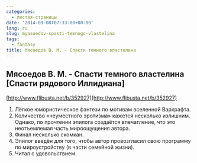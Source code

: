 ```yaml
---
categories:
  - листая-страницы
date: '2014-09-08T07:33:00+00:00'
lang: ru
slug: myasoedov-spasti-temnogo-vlastelina
tags:
  - fantasy
title: Мясоедов В. М. - Спасти темного властелина
---
```


## Мясоедов В. М. - Спасти темного властелина [Спасти рядового Иллидиана]

[http://www.flibusta.net/b/352927](http://www.flibusta.net/b/352927)

<!--more-->

1.  Лёгкое юмористическое фэнтези по мотивам вселенной Варкрафта.
2.  Количество «неуместного эротизма» кажется несколько излишним. Однако, по прочтении эпилога создаётся впечатление, что это неотъемлемая часть мироощущения автора.
3.  Финал несколько скомкан.
4.  Эпилог введён для того, чтобы автор провозгласил свою программу по мироустройству (в части семейной жизни).
5.  Читал с удовольствием.
